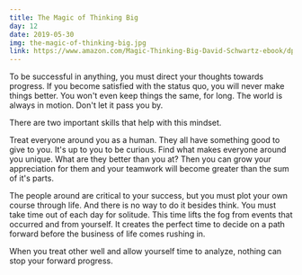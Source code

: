 ```yaml
---
title: The Magic of Thinking Big
day: 12
date: 2019-05-30
img: the-magic-of-thinking-big.jpg
link: https://www.amazon.com/Magic-Thinking-Big-David-Schwartz-ebook/dp/B00NGZIR92
---
```


To be successful in anything, you must direct your thoughts towards progress. If
you become satisfied with the status quo, you will never make things better. You
won't even keep things the same, for long. The world is always in motion. Don't
let it pass you by.

There are two important skills that help with this mindset.

Treat everyone around you as a human. They all have something good to give to
you. It's up to you to be curious. Find what makes everyone around you unique.
What are they better than you at? Then you can grow your appreciation for them
and your teamwork will become greater than the sum of it's parts.

The people around are critical to your success, but you must plot your own
course through life. And there is no way to do it besides think. You must take
time out of each day for solitude. This time lifts the fog from events that
occurred and from yourself. It creates the perfect time to decide on a path
forward before the business of life comes rushing in.

When you treat other well and allow yourself time to analyze, nothing can stop
your forward progress.
